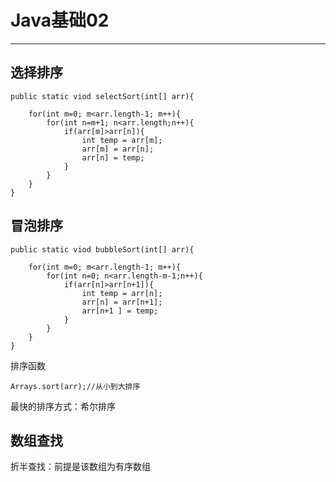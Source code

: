 # Java基础02  
<hr>  

## 选择排序  

	public static viod selectSort(int[] arr){
	
		for(int m=0; m<arr.length-1; m++){
			for(int n=m+1; n<arr.length;n++){
				if(arr[m]>arr[n]){
					int temp = arr[m];
					arr[m] = arr[n];
					arr[n] = temp;
				}
			}
		}
	}   
  
## 冒泡排序  

	public static viod bubbleSort(int[] arr){
	
		for(int m=0; m<arr.length-1; m++){
			for(int n=0; n<arr.length-m-1;n++){
				if(arr[n]>arr[n+1]){
					int temp = arr[n];
					arr[n] = arr[n+1];
					arr[n+1 ] = temp;
				}
			}
		}
	}   
  
排序函数
   
	Arrays.sort(arr);//从小到大排序

最快的排序方式：希尔排序  
  
## 数组查找  
折半查找：前提是该数组为有序数组

